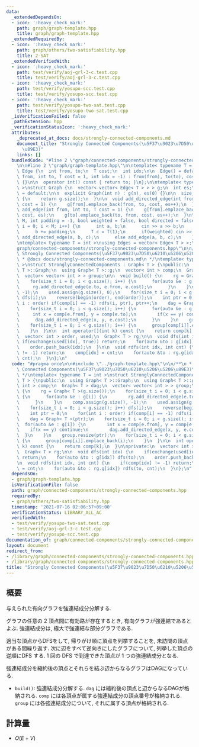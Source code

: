 ```yaml
---
data:
  _extendedDependsOn:
  - icon: ':heavy_check_mark:'
    path: graph/graph-template.hpp
    title: graph/graph-template.hpp
  _extendedRequiredBy:
  - icon: ':heavy_check_mark:'
    path: graph/others/two-satisfiability.hpp
    title: 2-SAT
  _extendedVerifiedWith:
  - icon: ':heavy_check_mark:'
    path: test/verify/aoj-grl-3-c.test.cpp
    title: test/verify/aoj-grl-3-c.test.cpp
  - icon: ':heavy_check_mark:'
    path: test/verify/yosupo-scc.test.cpp
    title: test/verify/yosupo-scc.test.cpp
  - icon: ':heavy_check_mark:'
    path: test/verify/yosupo-two-sat.test.cpp
    title: test/verify/yosupo-two-sat.test.cpp
  _isVerificationFailed: false
  _pathExtension: hpp
  _verificationStatusIcon: ':heavy_check_mark:'
  attributes:
    _deprecated_at_docs: docs/strongly-connected-components.md
    document_title: "Strongly Connected Components(\u5F37\u9023\u7D50\u6210\u5206\u5206\
      \u89E3)"
    links: []
  bundledCode: "#line 2 \"graph/connected-components/strongly-connected-components.hpp\"\
    \n\n#line 2 \"graph/graph-template.hpp\"\n\ntemplate< typename T = int >\nstruct\
    \ Edge {\n  int from, to;\n  T cost;\n  int idx;\n\n  Edge() = default;\n\n  Edge(int\
    \ from, int to, T cost = 1, int idx = -1) : from(from), to(to), cost(cost), idx(idx)\
    \ {}\n\n  operator int() const { return to; }\n};\n\ntemplate< typename T = int\
    \ >\nstruct Graph {\n  vector< vector< Edge< T > > > g;\n  int es;\n\n  Graph()\
    \ = default;\n\n  explicit Graph(int n) : g(n), es(0) {}\n\n  size_t size() const\
    \ {\n    return g.size();\n  }\n\n  void add_directed_edge(int from, int to, T\
    \ cost = 1) {\n    g[from].emplace_back(from, to, cost, es++);\n  }\n\n  void\
    \ add_edge(int from, int to, T cost = 1) {\n    g[from].emplace_back(from, to,\
    \ cost, es);\n    g[to].emplace_back(to, from, cost, es++);\n  }\n\n  void read(int\
    \ M, int padding = -1, bool weighted = false, bool directed = false) {\n    for(int\
    \ i = 0; i < M; i++) {\n      int a, b;\n      cin >> a >> b;\n      a += padding;\n\
    \      b += padding;\n      T c = T(1);\n      if(weighted) cin >> c;\n      if(directed)\
    \ add_directed_edge(a, b, c);\n      else add_edge(a, b, c);\n    }\n  }\n};\n\
    \ntemplate< typename T = int >\nusing Edges = vector< Edge< T > >;\n#line 4 \"\
    graph/connected-components/strongly-connected-components.hpp\"\n\n/**\n * @brief\
    \ Strongly Connected Components(\u5F37\u9023\u7D50\u6210\u5206\u5206\u89E3)\n\
    \ * @docs docs/strongly-connected-components.md\n */\ntemplate< typename T = int\
    \ >\nstruct StronglyConnectedComponents : Graph< T > {\npublic:\n  using Graph<\
    \ T >::Graph;\n  using Graph< T >::g;\n  vector< int > comp;\n  Graph< T > dag;\n\
    \  vector< vector< int > > group;\n\n  void build() {\n    rg = Graph< T >(g.size());\n\
    \    for(size_t i = 0; i < g.size(); i++) {\n      for(auto &e : g[i]) {\n   \
    \     rg.add_directed_edge(e.to, e.from, e.cost);\n      }\n    }\n    comp.assign(g.size(),\
    \ -1);\n    used.assign(g.size(), 0);\n    for(size_t i = 0; i < g.size(); i++)\
    \ dfs(i);\n    reverse(begin(order), end(order));\n    int ptr = 0;\n    for(int\
    \ i : order) if(comp[i] == -1) rdfs(i, ptr), ptr++;\n    dag = Graph< T >(ptr);\n\
    \    for(size_t i = 0; i < g.size(); i++) {\n      for(auto &e : g[i]) {\n   \
    \     int x = comp[e.from], y = comp[e.to];\n        if(x == y) continue;\n  \
    \      dag.add_directed_edge(x, y, e.cost);\n      }\n    }\n    group.resize(ptr);\n\
    \    for(size_t i = 0; i < g.size(); i++) {\n      group[comp[i]].emplace_back(i);\n\
    \    }\n  }\n\n  int operator[](int k) const {\n    return comp[k];\n  }\n\nprivate:\n\
    \  vector< int > order, used;\n  Graph< T > rg;\n\n  void dfs(int idx) {\n   \
    \ if(exchange(used[idx], true)) return;\n    for(auto &to : g[idx]) dfs(to);\n\
    \    order.push_back(idx);\n  }\n\n  void rdfs(int idx, int cnt) {\n    if(comp[idx]\
    \ != -1) return;\n    comp[idx] = cnt;\n    for(auto &to : rg.g[idx]) rdfs(to,\
    \ cnt);\n  }\n};\n"
  code: "#pragma once\n\n#include \"../graph-template.hpp\"\n\n/**\n * @brief Strongly\
    \ Connected Components(\u5F37\u9023\u7D50\u6210\u5206\u5206\u89E3)\n * @docs docs/strongly-connected-components.md\n\
    \ */\ntemplate< typename T = int >\nstruct StronglyConnectedComponents : Graph<\
    \ T > {\npublic:\n  using Graph< T >::Graph;\n  using Graph< T >::g;\n  vector<\
    \ int > comp;\n  Graph< T > dag;\n  vector< vector< int > > group;\n\n  void build()\
    \ {\n    rg = Graph< T >(g.size());\n    for(size_t i = 0; i < g.size(); i++)\
    \ {\n      for(auto &e : g[i]) {\n        rg.add_directed_edge(e.to, e.from, e.cost);\n\
    \      }\n    }\n    comp.assign(g.size(), -1);\n    used.assign(g.size(), 0);\n\
    \    for(size_t i = 0; i < g.size(); i++) dfs(i);\n    reverse(begin(order), end(order));\n\
    \    int ptr = 0;\n    for(int i : order) if(comp[i] == -1) rdfs(i, ptr), ptr++;\n\
    \    dag = Graph< T >(ptr);\n    for(size_t i = 0; i < g.size(); i++) {\n    \
    \  for(auto &e : g[i]) {\n        int x = comp[e.from], y = comp[e.to];\n    \
    \    if(x == y) continue;\n        dag.add_directed_edge(x, y, e.cost);\n    \
    \  }\n    }\n    group.resize(ptr);\n    for(size_t i = 0; i < g.size(); i++)\
    \ {\n      group[comp[i]].emplace_back(i);\n    }\n  }\n\n  int operator[](int\
    \ k) const {\n    return comp[k];\n  }\n\nprivate:\n  vector< int > order, used;\n\
    \  Graph< T > rg;\n\n  void dfs(int idx) {\n    if(exchange(used[idx], true))\
    \ return;\n    for(auto &to : g[idx]) dfs(to);\n    order.push_back(idx);\n  }\n\
    \n  void rdfs(int idx, int cnt) {\n    if(comp[idx] != -1) return;\n    comp[idx]\
    \ = cnt;\n    for(auto &to : rg.g[idx]) rdfs(to, cnt);\n  }\n};\n"
  dependsOn:
  - graph/graph-template.hpp
  isVerificationFile: false
  path: graph/connected-components/strongly-connected-components.hpp
  requiredBy:
  - graph/others/two-satisfiability.hpp
  timestamp: '2021-07-16 02:06:57+09:00'
  verificationStatus: LIBRARY_ALL_AC
  verifiedWith:
  - test/verify/yosupo-two-sat.test.cpp
  - test/verify/aoj-grl-3-c.test.cpp
  - test/verify/yosupo-scc.test.cpp
documentation_of: graph/connected-components/strongly-connected-components.hpp
layout: document
redirect_from:
- /library/graph/connected-components/strongly-connected-components.hpp
- /library/graph/connected-components/strongly-connected-components.hpp.html
title: "Strongly Connected Components(\u5F37\u9023\u7D50\u6210\u5206\u5206\u89E3)"
---
```

## 概要

与えられた有向グラフを強連結成分分解する.

グラフの任意の $2$ 頂点間に有効路が存在するとき, 有向グラフが強連結であるとよぶ. 強連結成分は, 極大で強連結な部分グラフである.

適当な頂点からDFSをして, 帰りがけ順に頂点を列挙することを, 未訪問の頂点がある間繰り返す. 次に辺をすべて逆向きにしたグラフについて, 列挙した頂点の逆順にDFS する. $1$ 回の DFS で到達できた頂点が $1$ つの強連結成分となる.

強連結成分を縮約後の頂点とそれらを結ぶ辺からなるグラフはDAGになっている.

* `build()`: 強連結成分分解する. `dag` には縮約後の頂点と辺からなるDAGが格納される. `comp` には各頂点が属する強連結成分の頂点番号が格納される. `group` には各強連結成分について, それに属する頂点が格納される.

## 計算量

* $O(E + V)$
